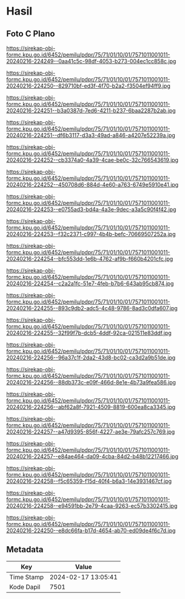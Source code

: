 # Hasil

## Foto C Plano

https://sirekap-obj-formc.kpu.go.id/6452/pemilu/pdpr/75/71/01/10/01/7571011001011-20240216-224249--0aa41c5c-98df-4053-b273-004ec1cc858c.jpg

https://sirekap-obj-formc.kpu.go.id/6452/pemilu/pdpr/75/71/01/10/01/7571011001011-20240216-224250--829710bf-ed3f-4f70-b2a2-f3504ef94ff9.jpg

https://sirekap-obj-formc.kpu.go.id/6452/pemilu/pdpr/75/71/01/10/01/7571011001011-20240216-224251--b3a0387d-7ed6-4211-b237-6baa2287b2ab.jpg

https://sirekap-obj-formc.kpu.go.id/6452/pemilu/pdpr/75/71/01/10/01/7571011001011-20240216-224251--df6b3117-d3a3-49ad-a846-a4207e52239a.jpg

https://sirekap-obj-formc.kpu.go.id/6452/pemilu/pdpr/75/71/01/10/01/7571011001011-20240216-224252--cb3374a0-4a39-4cae-be0c-32c766543619.jpg

https://sirekap-obj-formc.kpu.go.id/6452/pemilu/pdpr/75/71/01/10/01/7571011001011-20240216-224252--450708d6-884d-4e60-a763-6749e5910e41.jpg

https://sirekap-obj-formc.kpu.go.id/6452/pemilu/pdpr/75/71/01/10/01/7571011001011-20240216-224253--e0755ad3-bd4a-4a3e-9dec-a3a5c90f4f42.jpg

https://sirekap-obj-formc.kpu.go.id/6452/pemilu/pdpr/75/71/01/10/01/7571011001011-20240216-224253--f32c2371-c997-4b4b-befc-70669507252a.jpg

https://sirekap-obj-formc.kpu.go.id/6452/pemilu/pdpr/75/71/01/10/01/7571011001011-20240216-224254--bfc553dd-1e6b-4762-af9b-f660b4201cfc.jpg

https://sirekap-obj-formc.kpu.go.id/6452/pemilu/pdpr/75/71/01/10/01/7571011001011-20240216-224254--c2a2a1fc-51e7-4feb-b7b6-643ab95cb874.jpg

https://sirekap-obj-formc.kpu.go.id/6452/pemilu/pdpr/75/71/01/10/01/7571011001011-20240216-224255--893c9db2-adc5-4c48-9786-8ad3c0dfa607.jpg

https://sirekap-obj-formc.kpu.go.id/6452/pemilu/pdpr/75/71/01/10/01/7571011001011-20240216-224255--32f99f7b-dcb5-4ddf-92ca-021511e83ddf.jpg

https://sirekap-obj-formc.kpu.go.id/6452/pemilu/pdpr/75/71/01/10/01/7571011001011-20240216-224256--96a37c1f-2da2-43d8-bc02-ca3d2a9b51de.jpg

https://sirekap-obj-formc.kpu.go.id/6452/pemilu/pdpr/75/71/01/10/01/7571011001011-20240216-224256--88db373c-e09f-466d-8e1e-4b73a9fea586.jpg

https://sirekap-obj-formc.kpu.go.id/6452/pemilu/pdpr/75/71/01/10/01/7571011001011-20240216-224256--abf62a8f-7921-4509-8819-600ea8ca3345.jpg

https://sirekap-obj-formc.kpu.go.id/6452/pemilu/pdpr/75/71/01/10/01/7571011001011-20240216-224257--a47d9395-856f-4227-ae3e-79afc257c769.jpg

https://sirekap-obj-formc.kpu.go.id/6452/pemilu/pdpr/75/71/01/10/01/7571011001011-20240216-224257--e84ae464-da09-4cba-84d2-b48b12217466.jpg

https://sirekap-obj-formc.kpu.go.id/6452/pemilu/pdpr/75/71/01/10/01/7571011001011-20240216-224258--f5c65359-f15d-40f4-b6a3-14e3931467cf.jpg

https://sirekap-obj-formc.kpu.go.id/6452/pemilu/pdpr/75/71/01/10/01/7571011001011-20240216-224258--e94591bb-2e79-4caa-9263-ec57b3302415.jpg

https://sirekap-obj-formc.kpu.go.id/6452/pemilu/pdpr/75/71/01/10/01/7571011001011-20240216-224250--e8dc66fa-b17d-4654-ab70-ed09de4f6c7d.jpg


## Metadata

| Key        | Value               |
| ---------- | ------------------- |
| Time Stamp | 2024-02-17 13:05:41 |
| Kode Dapil | 7501                |



